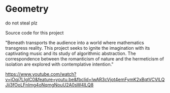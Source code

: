 # Geometry
do not steal plz

Source code for this project

"Beneath transports the audience into a world where mathematics transgress reality. This project seeks to ignite the imagination with its captivating music and its study of algorithmic abstraction. The correspondence between the romanticism of nature and the hermeticism of isolation are explored with contemplative intention."

https://www.youtube.com/watch?v=jOqj7LIgIC0&feature=youtu.be&fbclid=IwAR3cVjot4emFymK2xBqtVCVlLQJii3fOoLFnImg4oNqmgNouU2A0sW4lLQ8
